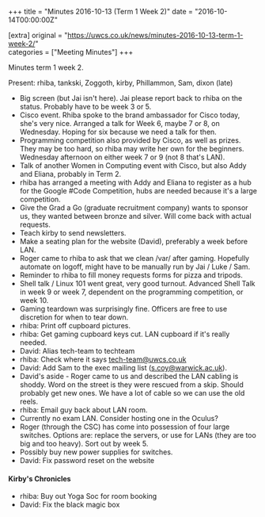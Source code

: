 +++
title = "Minutes 2016-10-13 (Term 1 Week 2)"
date = "2016-10-14T00:00:00Z"

[extra]
original = "https://uwcs.co.uk/news/minutes-2016-10-13-term-1-week-2/"    
categories = ["Meeting Minutes"]
+++

<p>Minutes term 1 week 2.<br/></p>

<!-- more -->

Present: rhiba, tankski, Zoggoth, kirby, Phillammon, Sam, dixon (late)  
  

  - Big screen (but Jai isn't here). Jai please report back to rhiba on the
    status. Probably have to be week 3 or 5.  
  - Cisco event. Rhiba spoke to the brand ambassador for Cisco today, she's very
    nice. Arranged a talk for Week 6, maybe 7 or 8, on Wednesday. Hoping for six
    because we need a talk for then.  
  - Programming competition also provided by Cisco, as well as prizes. They may
    be too hard, so rhiba may write her own for the beginners. Wednesday afternoon
    on either week 7 or 9 (not 8 that's LAN).  
  - Talk of another Women in Computing event with Cisco, but also Addy and Eliana,
    probably in Term 2.  
  - rhiba has arranged a meeting with Addy and Eliana to register as a hub for the
    Google \#Code Competition, hubs are needed because it's a large competition.  
  - Give the Grad a Go (graduate recruitment company) wants to sponsor us, they
    wanted between bronze and silver. Will come back with actual requests.  
  - Teach kirby to send newsletters.  
  - Make a seating plan for the website (David), preferably a week before LAN.  
  - Roger came to rhiba to ask that we clean /var/ after gaming. Hopefully
    automate on logoff, might have to be manually run by Jai / Luke / Sam.  
  - Reminder to rhiba to fill money requests forms for pizza and tripods.  
  - Shell talk / Linux 101 went great, very good turnout. Advanced Shell Talk in
    week 9 or week 7, dependent on the programming competition, or week 10.  
  - Gaming teardown was surprisingly fine. Officers are free to use discretion for
    when to tear down.  
  - rhiba: Print off cupboard pictures.  
  - rhiba: Get gaming cupboard keys cut. LAN cupboard if it's really needed.  
  - David: Alias tech-team to techteam  
  - rhiba: Check where it says tech-team@uwcs.co.uk  
  - David: Add Sam to the exec mailing list (s.coy@warwick.ac.uk).  
  - David's aside - Roger came to us and described the LAN cabling is shoddy.
    Word on the street is they were rescued from a skip. Should probably get new
    ones. We have a lot of cable so we can use the old reels.  
  - rhiba: Email guy back about LAN room.  
  - Currently no exam LAN. Consider hosting one in the Oculus?  
  - Roger (through the CSC) has come into possession of four large switches.
    Options are: replace the servers, or use for LANs (they are too big and too
    heavy). Sort out by week 5.  
  - Possibly buy new power supplies for switches.  
  - David: Fix password reset on the website

#### Kirby's Chronicles
  - rhiba: Buy out Yoga Soc for room booking  
  - David: Fix the black magic box

